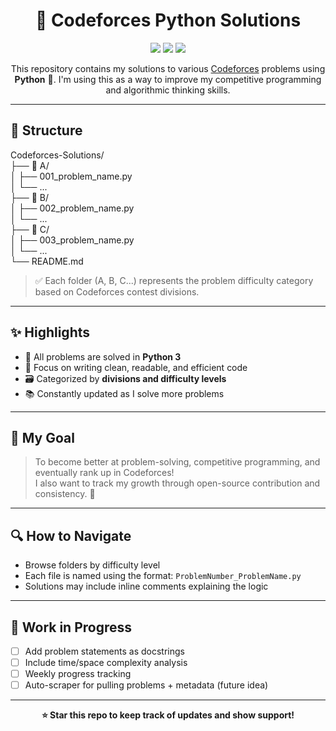 <h1 align="center">🚀 Codeforces Python Solutions</h1>

<p align="center">
  <img src="https://img.shields.io/badge/Language-Python-blue?style=flat-square" />
  <img src="https://img.shields.io/badge/Platform-Codeforces-red?style=flat-square" />
  <img src="https://img.shields.io/github/last-commit/YOUR_USERNAME/YOUR_REPO?style=flat-square" />
</p>

<p align="center">
  This repository contains my solutions to various <a href="https://codeforces.com/">Codeforces</a> problems using <strong>Python</strong> 🐍.  
  I'm using this as a way to improve my competitive programming and algorithmic thinking skills.
</p>

---

## 📂 Structure

Codeforces-Solutions/ <br>
├── 📁 A/ <br>
│ ├── 001_problem_name.py <br>
│ └── ... <br>
├── 📁 B/ <br>
│ ├── 002_problem_name.py <br>
│ └── ... <br>
├── 📁 C/ <br>
│ ├── 003_problem_name.py <br>
│ └── ... <br>
└── README.md <br>

> ✅ Each folder (A, B, C...) represents the problem difficulty category based on Codeforces contest divisions.

---

## ✨ Highlights

- 📌 All problems are solved in **Python 3**
- 🧠 Focus on writing clean, readable, and efficient code
- 🗃️ Categorized by **divisions and difficulty levels**
- 📚 Constantly updated as I solve more problems

---

## 🧠 My Goal

> To become better at problem-solving, competitive programming, and eventually rank up in Codeforces!  
> I also want to track my growth through open-source contribution and consistency. 🚀

---

## 🔍 How to Navigate

- Browse folders by difficulty level
- Each file is named using the format: `ProblemNumber_ProblemName.py`
- Solutions may include inline comments explaining the logic

---

## 🌱 Work in Progress

- [ ] Add problem statements as docstrings
- [ ] Include time/space complexity analysis
- [ ] Weekly progress tracking
- [ ] Auto-scraper for pulling problems + metadata (future idea)

---

<p align="center">
  <b>⭐ Star this repo to keep track of updates and show support!</b>
</p>
